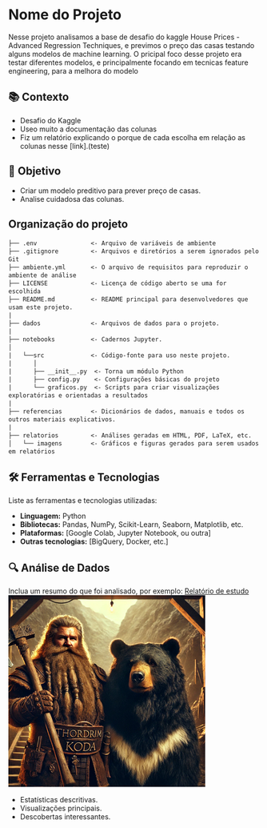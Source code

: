 # Nome do Projeto

Nesse projeto analisamos a base de desafio do kaggle House Prices - Advanced Regression Techniques, e previmos o preço das casas testando alguns modelos de machine learning. O pricipal foco desse projeto era testar diferentes modelos, e principalmente focando em tecnicas feature engineering, para a melhora do modelo

## 📚 Contexto

- Desafio do Kaggle
- Useo muito a documentação das colunas
- Fiz um relatório explicando o porque de cada escolha em relação as colunas nesse [link].(teste)

## 🎯 Objetivo

- Criar um modelo preditivo para prever preço de casas.
- Analise cuidadosa das colunas.

## Organização do projeto

```
├── .env               <- Arquivo de variáveis de ambiente
├── .gitignore         <- Arquivos e diretórios a serem ignorados pelo Git
├── ambiente.yml       <- O arquivo de requisitos para reproduzir o ambiente de análise
├── LICENSE            <- Licença de código aberto se uma for escolhida
├── README.md          <- README principal para desenvolvedores que usam este projeto.
|
├── dados              <- Arquivos de dados para o projeto.
|
├── notebooks          <- Cadernos Jupyter.
│
|   └──src             <- Código-fonte para uso neste projeto.
|      │
|      ├── __init__.py  <- Torna um módulo Python
|      ├── config.py    <- Configurações básicas do projeto
|      └── graficos.py  <- Scripts para criar visualizações exploratórias e orientadas a resultados
|
├── referencias        <- Dicionários de dados, manuais e todos os outros materiais explicativos.
|
├── relatorios         <- Análises geradas em HTML, PDF, LaTeX, etc.
│   └── imagens        <- Gráficos e figuras gerados para serem usados em relatórios
```

## 🛠 Ferramentas e Tecnologias

Liste as ferramentas e tecnologias utilizadas:
- **Linguagem:** Python
- **Bibliotecas:** Pandas, NumPy, Scikit-Learn, Seaborn, Matplotlib, etc.
- **Plataformas:** [Google Colab, Jupyter Notebook, ou outra]
- **Outras tecnologias:** [BigQuery, Docker, etc.]

## 🔍 Análise de Dados

Inclua um resumo do que foi analisado, por exemplo:
[Relatório de estudo](relatorios/relatorio.pdf)
![imagem](relatorios/imagens/teste.png)
- Estatísticas descritivas.
- Visualizações principais.
- Descobertas interessantes.
